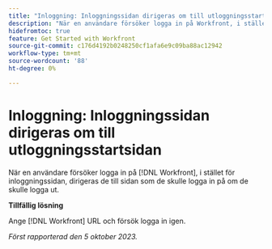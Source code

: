 ```yaml
---
title: "Inloggning: Inloggningssidan dirigeras om till utloggningsstartsidan"
description: "När en användare försöker logga in på Workfront, i stället för inloggningssidan, dirigeras de till den sida som de skulle logga in på om de skulle logga ut."
hidefromtoc: true
feature: Get Started with Workfront
source-git-commit: c176d4192b0248250cf1afa6e9c09ba88ac12942
workflow-type: tm+mt
source-wordcount: '88'
ht-degree: 0%

---
```



# Inloggning: Inloggningssidan dirigeras om till utloggningsstartsidan

När en användare försöker logga in på [!DNL Workfront], i stället för inloggningssidan, dirigeras de till sidan som de skulle logga in på om de skulle logga ut.

**Tillfällig lösning**

Ange [!DNL Workfront] URL och försök logga in igen.

_Först rapporterad den 5 oktober 2023._
